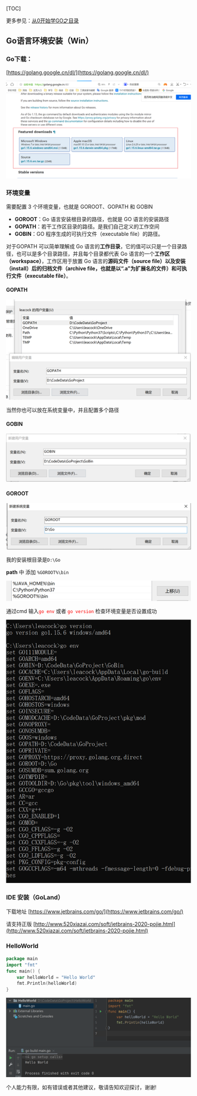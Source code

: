[TOC]

更多参见：[从0开始学GO之目录](https://blog.csdn.net/leacock1991/article/details/112853343)

## Go语言环境安装（Win）



### Go下载：

[https://golang.google.cn/dl/](https://golang.google.cn/dl/)

![image-20210119165412491](Pictures/从0开始学GO之环境搭建/A_从0开始学GO之环境搭建.png)

### 环境变量

需要配置 3 个环境变量，也就是 GOROOT、GOPATH 和 GOBIN

- **GOROOT**：Go 语言安装根目录的路径，也就是 GO 语言的安装路径
- **GOPATH**：若干工作区目录的路径。是我们自己定义的工作空间
- **GOBIN**：GO 程序生成的可执行文件（executable file）的路径。

对于GOPATH 可以简单理解成 Go 语言的**工作目录**，它的值可以只是一个目录路径，也可以是多个目录路径，并且每个目录都代表 Go 语言的一个**工作区（workspace）**，工作区用于放置 Go 语言的**源码文件（source file）**以及安装（install）后的**归档文件（archive file，也就是以“.a”为扩展名的文件）**和**可执行文件（executable file）**。



#### GOPATH

![image-20210119171424646](Pictures/从0开始学GO之环境搭建/E_从0开始学GO之环境搭建.png)

当然你也可以放在系统变量中，并且配置多个路径

#### GOBIN

![image-20210119171629407](Pictures/从0开始学GO之环境搭建/F_从0开始学GO之环境搭建.png)

#### GOROOT

![image-20210119170814236](Pictures/从0开始学GO之环境搭建/B_从0开始学GO之环境搭建.png)

我的安装根目录是`D:\Go` 

**path** 中 添加 `%GOROOT%\bin`

![image-20210119171005164](Pictures/从0开始学GO之环境搭建/C_从0开始学GO之环境搭建.png)

通过cmd 输入<font color=red>`go env` </font> 或者 <font color=red>`go version` </font> 检查环境变量是否设置成功

![image-20210119171229471](Pictures/从0开始学GO之环境搭建/D_从0开始学GO之环境搭建.png)



### IDE 安装（GoLand）

下载地址 [https://www.jetbrains.com/go/](https://www.jetbrains.com/go/)

请支持正版 [http://www.520xiazai.com/soft/jetbrains-2020-pojie.html](http://www.520xiazai.com/soft/jetbrains-2020-pojie.html)



### HelloWorld

```go
package main
import "fmt"
func main() {
	var helloWorld = "Hello World"
	fmt.Println(helloWorld)
}
```

![image-20210119174210704](Pictures/从0开始学GO之环境搭建/G_从0开始学GO之环境搭建.png)



个人能力有限，如有错误或者其他建议，敬请告知欢迎探讨，谢谢!